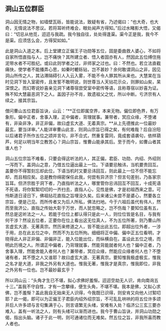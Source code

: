 ##  洞山五位群臣

洞山因无情之物，如墙壁瓦砾，皆能说法，致疑有省，乃述偈曰：“也大奇，也大奇，无情说法不思议。若将耳听终难会，眼处闻声方得知。”后过水睹影大悟，又偈曰：“切忌从他觅，迢迢与我疏。我今独自往，处处得逢渠。渠今正是我，我今不是渠。应须恁么会，方得契如如。”

此是洞山入道之本。后上堂建立正偏王子功勋等五位，固是委曲救人婆心，不如将自家所悟直指与人，岂不痛快？其所建立者、悟入者固亦有人，然因此五位缚住拖泥带水者不可胜纪。或曰此则学者之过，非师家之过也。曰：不然也。若立法直截痛快，使学者不能播弄心思，如秦时轆轹钻，岂不甚妙？余何敢谓洞山之非，因见洞山所传之人，其沾滞隔碍引人入云入雾，不能不令人罪其所从来也。大慧杲在当时见洞下皆入室密传，且发誓不敢明说，则世尊当人天拈花示众，则罪如山矣，杲深恨之。而幻寄说妙喜亲见洞下诸尊宿尝受室中密传等语，且称尊宿以妙喜为证。殊不知大慧最恶洞下之人。盖因子孙不肖，致遗祖父之忧，所以中断。亏济宗有人续之，接其宗旨。

僧问曹山五位君臣旨诀，山云：“**正位即属空界，本来无物。偏位即色界，有万象形。偏中正者，舍事入理，正中偏者，背理就事。兼带者，冥应众缘，不堕诸有，非染非净，非正非偏，故曰虚玄大道、无着真宗。**从上先德推此一位最妙最玄，要当详审。”人能详审曹山此言，则洞山宗旨已得之矣，有何难哉？后自汾阳以后诸君子所作五位之颂并言句，非不合式，然重复雷同，竟成套语袭句，依样葫芦，何足以明当年立教苦心？洞山宗旨，惟曹山能承其后。至于而今，如曹山者其谁人也？

洞山五位宗旨不难看，只要会得这听法的人，其正偏，君臣、功勋、内绍、外绍则一泻而下。盖洞山之意，乃借五位逼出最上一位。下语要忌触讳，当机要贵回互。盖要你不得暂刻忘却此位，下语当机时又要忌讳回互，则此最上一位不但不能忘却，而且相应矣。总是教你绵密保任此我，何尝有异济宗？但言句差别，乃各家宗旨耳。但济宗胜于洞下者，乃直指听法之人，哪里管你忌讳回互不回互，十成死语不死语，将你絮絮叨叨的一齐扫去，直指人心，见性是佛，才是初祖西来之意。可怜斯道日浸日下，佛祖拈花直指之旨埋没久矣。后来诸公未尝不是婆心，然要各立宗旨，便是己见。而所传者又为后人所私，佛法扫地。今于六祖后虽代有伟人，然而至我济公，直指之传始大彰于万世，而人犹忽略之，岂不伤哉？要知位虽有五，然总是这听法之一人。若能于位位上都认得只是此一人，则位位皆是名目，与我有何干涉？然设五位者，正要你在位上看出这无位真人，不为五位所著，则乃曹山所言虚玄大道、无著真宗。然历来修道之人，皆不能出此五位。即超出位外者，一涉于用，总在此五位之中，然而不为五位所拘。细细将正中偏、偏中正五位看明，才晓得此人非正非偏、非偏非正，能入位能出位，而纵横自在。盖设此五位之境，而明此历境之人。所谓正中偏者，乃背理就事，然能背能就者何人也？偏中正者，乃舍事入理，然能舍能入者何人也？兼带者，冥应众缘，然能应众缘者何人也？不堕诸有者，其不堕之人又谁耶？故曰虚玄大道、无著真宗。要知惟我极虚极玄，惟我之名才是大道，非我之外另有大道也。惟我无著，惟我才是真宗，惟我即位，非我之外另有一位也。岂不最妙最玄乎？

所以洞山云：“头角才生已不堪，拟心求佛好羞惭。迢迢空劫无人识，肯向南询五十三。”盖我不守自性，才有一念攀缘，便生头角，不堪不堪。我本是佛，又拟心求佛，岂不羞惭？盖此我自无始来无人识得，今我既已识得，则安肯又向他人讨絮叨耶？此一偈，即可以为正偏王子君臣内绍外绍宗旨，不可乱乱哄哄的将五位许多颂并后人许多颂与言句集满于心，则言语繁无头绪，安难有入处？临济公三玄三要亦难入，盖有一听法之人，则有头绪可以渐而进也。我今于曹山旨诀，并洞山功勋之偈，指出头脑。诸子于此一明，则可通诸位而无难矣。然五位之旨，非我所喜而教人者也。

